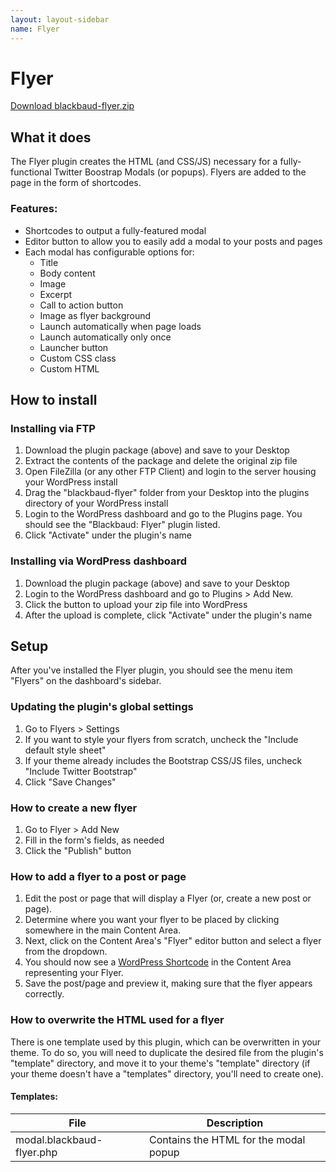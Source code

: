```yaml
---
layout: layout-sidebar
name: Flyer
---
```


# Flyer

<a href="http://api.blackbaud.com/services/wordpress/updater/plugins/blackbaud-flyer.zip" target="_blank" class="btn btn-primary"><i class="fa fa-download"></i> Download blackbaud-flyer.zip</a>

## What it does

The Flyer plugin creates the HTML (and CSS/JS) necessary for a fully-functional Twitter Boostrap Modals (or popups). Flyers are added to the page in the form of shortcodes.

<h3>Features:</h3>

- Shortcodes to output a fully-featured modal
- Editor button to allow you to easily add a modal to your posts and pages
- Each modal has configurable options for:
    - Title
    - Body content
    - Image
    - Excerpt
    - Call to action button
    - Image as flyer background
    - Launch automatically when page loads
    - Launch automatically only once
    - Launcher button
    - Custom CSS class
    - Custom HTML

## How to install

### Installing via FTP

1. Download the plugin package (above) and save to your Desktop
1. Extract the contents of the package and delete the original zip file
1. Open FileZilla (or any other FTP Client) and login to the server housing your WordPress install
1. Drag the "blackbaud-flyer" folder from your Desktop into the plugins directory of your WordPress install
1. Login to the WordPress dashboard and go to the Plugins page. You should see the "Blackbaud: Flyer" plugin listed.
1. Click "Activate" under the plugin's name

### Installing via WordPress dashboard

1. Download the plugin package (above) and save to your Desktop
1. Login to the WordPress dashboard and go to Plugins > Add New. 
1. Click the button to upload your zip file into WordPress
1. After the upload is complete, click "Activate" under the plugin's name

## Setup

After you've installed the Flyer plugin, you should see the menu item "Flyers" on the dashboard's sidebar.

### Updating the plugin's global settings

1. Go to Flyers > Settings
1. If you want to style your flyers from scratch, uncheck the "Include default style sheet"
1. If your theme already includes the Bootstrap CSS/JS files, uncheck "Include Twitter Bootstrap"
1. Click "Save Changes"

### How to create a new flyer

1. Go to Flyer > Add New
1. Fill in the form's fields, as needed
1. Click the "Publish" button

### How to add a flyer to a post or page

1. Edit the post or page that will display a Flyer (or, create a new post or page).
1. Determine where you want your flyer to be placed by clicking somewhere in the main Content Area.
1. Next, click on the Content Area's "Flyer" editor button and select a flyer from the dropdown.
1. You should now see a <a href="https://en.support.wordpress.com/shortcodes/" target="_blank">WordPress Shortcode</a> in the Content Area representing your Flyer.
1. Save the post/page and preview it, making sure that the flyer appears correctly.

### How to overwrite the HTML used for a flyer

There is one template used by this plugin, which can be overwritten in your theme. To do so, you will need to duplicate the desired file from the plugin's "template" directory, and move it to your theme's "template" directory (if your theme doesn't have a "templates" directory, you'll need to create one).

#### Templates:

<div class="table-responsive">
	<table class="table table-parameters">
	    <thead>
	        <tr>
	            <th>File</th>
	            <th>Description</th>
	        </tr>
	    </thead>
	    <tbody>
			<tr>
				<td class="file">modal.blackbaud-flyer.php</td>
				<td>Contains the HTML for the modal popup</td>
			</tr>
		</tbody>
	</table>
</div>
